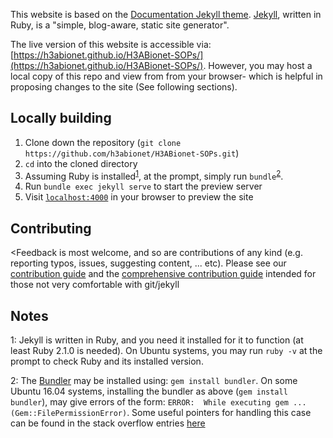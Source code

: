 This website is based on the [Documentation Jekyll theme](http://idratherbewriting.com/documentation-theme-jekyll/). [Jekyll](https://jekyllrb.com/), written in Ruby, is a "simple, blog-aware, static site generator".


The live version of this website is accessible via: [https://h3abionet.github.io/H3ABionet-SOPs/](https://h3abionet.github.io/H3ABionet-SOPs/). However, you may host a local copy of this repo and view from from your browser- which is helpful in proposing changes to the site (See following sections).

## Locally building

1. Clone down the repository (`git clone https://github.com/h3abionet/H3ABionet-SOPs.git`) 
2. `cd` into the cloned directory
3. Assuming Ruby is installed<sup>[1](#footnote1)</sup>, at the prompt, simply run `bundle`<sup>[2](#footnote2)</sup>.
4. Run `bundle exec jekyll serve` to start the preview server
5. Visit [`localhost:4000`](http://localhost:4000) in your browser to preview the site

## Contributing
<Feedback is most welcome, and so are contributions of any kind (e.g. reporting typos, issues, suggesting content, ... etc). Please see our [contribution guide](https://h3abionet.github.io/H3ABionet-SOPs/cont_tech-guide-1) and the [comprehensive contribution guide](https://h3abionet.github.io/H3ABionet-SOPs/contributing) intended for those not very comfortable with git/jekyll 

## Notes

<a name="footnote1">1</a>: Jekyll is written in Ruby, and you need it installed for it to function (at least Ruby 2.1.0 is needed). On Ubuntu systems, you may run `ruby -v` at the prompt to check Ruby and its installed version.

<a name="footnote2">2</a>: The [Bundler](https://bundler.io/) may be installed using: `gem install bundler`. On some Ubuntu 16.04 systems, installing the bundler as above (`gem install bundler`), may give errors of the form: `ERROR:  While executing gem ... (Gem::FilePermissionError)`. Some useful pointers for handling this case can be found in the stack overflow entries [here](https://stackoverflow.com/questions/37720892/you-dont-have-write-permissions-for-the-var-lib-gems-2-3-0-directory?answertab=votes#tab-top)
